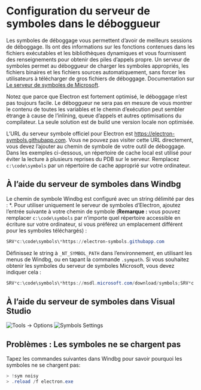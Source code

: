 # Configuration du serveur de symboles dans le déboggueur

Les symboles de déboggage vous permettent d’avoir de meilleurs sessions de déboggage. Ils ont des informations sur les fonctions contenues dans les fichiers exécutables et les bibliothèques dynamiques et vous fournissent des renseignements pour obtenir des piles d’appels propre. Un serveur de symboles permet au déboggueur de charger les symboles appropriés, les fichiers binaires et les fichiers sources automatiquement, sans forcer les utilisateurs à télécharger de gros fichiers de déboggage. Documentation sur [Le serveur de symboles de Microsoft](https://support.microsoft.com/kb/311503).

Notez que parce que Electron est fortement optimisé, le déboggage n’est pas toujours facile. Le déboggueur ne sera pas en mesure de vous montrer le contenu de toutes les variables et le chemin d’exécution peut sembler étrange à cause de l’inlining, queue d’appels et autres optimisations du compilateur. La seule solution est de build une version locale non optimisée.

L’URL du serveur symbole officiel pour Electron est https://electron-symbols.githubapp.com. Vous ne pouvez pas visiter cette URL directement, vous devez l’ajouter au chemin de symbole de votre outil de déboggage. Dans les exemples ci-dessous, un répertoire de cache local est utilisé pour éviter la lecture à plusieurs reprises du PDB sur le serveur. Remplacez `c:\code\symbols` par un répertoire de cache approprié sur votre ordinateur.

## À l’aide du serveur de symboles dans Windbg

Le chemin de symbole Windbg est configuré avec un string délimité par des : *. Pour utiliser uniquement le serveur de symboles d’Electron, ajoutez l’entrée suivante à votre chemin de symbole (**Remarque :** vous pouvez remplacer `c:\code\symbols` par n’importe quel répertoire accessible en écriture sur votre ordinateur, si vous préférez un emplacement différent pour les symboles téléchargés) :

```powershell
SRV*c:\code\symbols\*https://electron-symbols.githubapp.com
```

Définissez le string à `_NT_SYMBOL_PATH` dans l’environnement, en utilisant les menus de Windbg, ou en tapant la commande `.sympath`. Si vous souhaitez obtenir les symboles du serveur de symboles Microsoft, vous devez indiquer cela :

```powershell
SRV*c:\code\symbols\*https://msdl.microsoft.com/download/symbols;SRV*c:\code\symbols\*https://electron-symbols.githubapp.com
```

## À l’aide du serveur de symboles dans Visual Studio

![Tools -> Options](https://mdn.mozillademos.org/files/733/symbol-server-vc8express-menu.jpg) ![Symbols Settings](https://mdn.mozillademos.org/files/2497/2005_options.gif)

## Problèmes : Les symboles ne se chargent pas

Tapez les commandes suivantes dans Windbg pour savoir pourquoi les symboles ne se chargent pas:

```powershell
> !sym noisy
> .reload /f electron.exe
```
